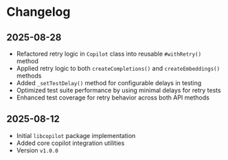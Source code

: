 # Changelog

## 2025-08-28

- Refactored retry logic in `Copilot` class into reusable `#withRetry()` method
- Applied retry logic to both `createCompletions()` and `createEmbeddings()`
  methods
- Added `_setTestDelay()` method for configurable delays in testing
- Optimized test suite performance by using minimal delays for retry tests
- Enhanced test coverage for retry behavior across both API methods

## 2025-08-12

- Initial `libcopilot` package implementation
- Added core copilot integration utilities
- Version `v1.0.0`
